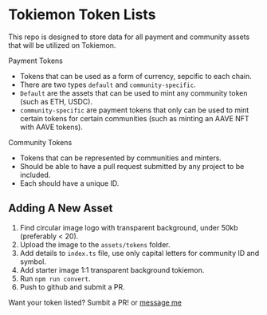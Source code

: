 # Tokiemon Token Lists

This repo is designed to store data for all payment and community assets that will be utilized on Tokiemon.

Payment Tokens

- Tokens that can be used as a form of currency, sepcific to each chain.
- There are two types `default` and `community-specific`.
- `Default` are the assets that can be used to mint any community token (such as ETH, USDC).
- `community-specific` are payment tokens that only can be used to mint certain tokens for certain communities (such as minting an AAVE NFT with AAVE tokens).

Community Tokens

- Tokens that can be represented by communities and minters.
- Should be able to have a pull request submitted by any project to be included.
- Each should have a unique ID.

## Adding A New Asset

1. Find circular image logo with transparent background, under 50kb (preferably < 20).
2. Upload the image to the `assets/tokens` folder.
3. Add details to `index.ts` file, use only capital letters for community ID and symbol.
4. Add starter image 1:1 transparent background tokiemon.
5. Run `npm run convert`.
6. Push to github and submit a PR.

Want your token listed? Sumbit a PR! or [message me](https://t.me/larrettgee)
